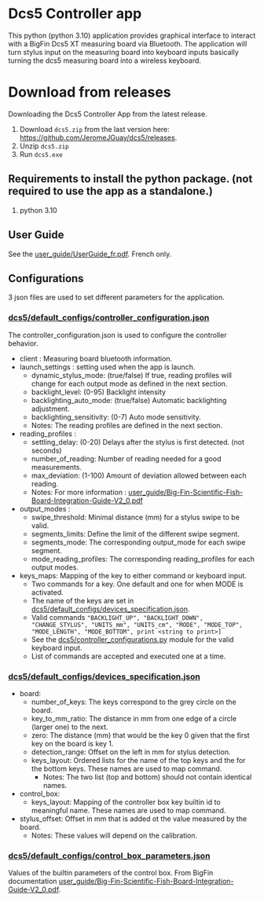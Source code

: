 # Dcs5 Controller app

This python (python 3.10) application provides graphical interface to interact with a BigFin Dcs5 XT measuring board via Bluetooth.
The application will turn stylus input on the measuring board into keyboard inputs basically turning the dcs5 measuring board into a wireless keyboard.

# Download from releases
Downloading the Dcs5 Controller App from the latest release.
1. Download `dcs5.zip` from the last version here: https://github.com/JeromeJGuay/dcs5/releases.
2. Unzip `dcs5.zip`
3. Run `dcs5.exe`


## Requirements to install the python package. (not required to use the app as a standalone.)
1) python 3.10

## User Guide
See the [user_guide/UserGuide_fr.pdf](doc/UserGuide_fr.pdf). French only.

## Configurations

3 json files are used to set different parameters for the application.
### [dcs5/default_configs/controller_configuration.json](dcs5/default_configs/controller_configuration.json)
The controller_configuration.json is used to configure the controller behavior.
+ client : Measuring board bluetooth information.
+ launch_settings : setting used when the app is launch.
  - dynamic_stylus_mode: (true/false) If true, reading profiles will change for each output mode as defined in the next section.
  - backlight_level: (0-95) Backlight intensity 
  - backlighting_auto_mode: (true/false) Automatic backlighting adjustment.
  - backlighting_sensitivity: (0-7) Auto mode sensitivity.
  - Notes: The reading profiles are defined in the next section.
+ reading_profiles : 
  - settling_delay: (0-20) Delays after the stylus is first detected. (not seconds)
  - number_of_reading: Number of reading needed for a good measurements.
  - max_deviation: (1-100) Amount of deviation allowed between each reading.
  - Notes: For more information : [user_guide/Big-Fin-Scientific-Fish-Board-Integration-Guide-V2_0.pdf](doc/Big-Fin-Scientific-Fish-Board-Integration-Guide-V2_0.pdf)
+ output_modes :
  - swipe_threshold: Minimal distance (mm) for a stylus swipe to be valid.
  - segments_limits: Define the limit of the different swipe segment.
  - segments_mode: The corresponding output_mode for each swipe segment.
  - mode_reading_profiles: The corresponding reading_profiles for each output modes.
+ keys_maps: Mapping of the key to either command or keyboard input.
  - Two commands for a key. One default and one for when MODE is activated.
  - The name of the keys are set in [dcs5/default_configs/devices_specification.json](dcs5/default_configs/devices_specification.json).
  - Valid commands `"BACKLIGHT_UP", "BACKLIGHT_DOWN", "CHANGE_STYLUS", "UNITS_mm", "UNITS_cm", "MODE", "MODE_TOP", "MODE_LENGTH", "MODE_BOTTOM", print <string to print>]`
  - See the [dcs5/controller_configurations.py](dcs5/controller_configurations.py) module for the valid keyboard input.
  - List of commands are accepted and executed one at a time.

### [dcs5/default_configs/devices_specification.json](dcs5/default_configs/devices_specification.json)
+ board:
  - number_of_keys: The keys correspond to the grey circle on the board.
  - key_to_mm_ratio: The distance in mm from one edge of a circle (larger one) to the next.
  - zero: The distance (mm) that would be the key 0 given that the first key on the board is key 1.
  - detection_range: Offset on the left in mm for stylus detection. 
  - keys_layout: Ordered lists for the name of the top keys and the for the bottom keys. These names are used to map command.
    - Notes: The two list (top and bottom) should not contain identical names.  
+ control_box:
  - keys_layout: Mapping of the controller box key builtin id to meaningful name. These names are used to map command. 
+ stylus_offset: Offset in mm that is added ot the value measured by the board. 
  - Notes: These values will depend on the calibration.

### [dcs5/default_configs/control_box_parameters.json](dcs5/default_configs/control_box_parameters.json)
Values of the builtin parameters of the control box. From BigFin documentation [user_guide/Big-Fin-Scientific-Fish-Board-Integration-Guide-V2_0.pdf](doc/Big-Fin-Scientific-Fish-Board-Integration-Guide-V2_0.pdf).




